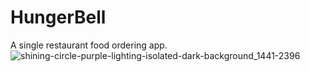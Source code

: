 # HungerBell
A single restaurant food ordering app.
![shining-circle-purple-lighting-isolated-dark-background_1441-2396](https://user-images.githubusercontent.com/40788129/113507241-dbb1d680-9566-11eb-9b69-7c583cb3ecce.jpeg)

